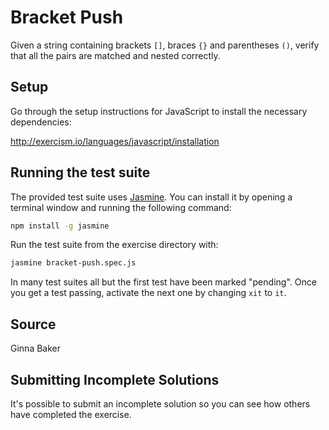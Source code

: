 # Bracket Push

Given a string containing brackets `[]`, braces `{}` and parentheses `()`,
verify that all the pairs are matched and nested correctly.

## Setup

Go through the setup instructions for JavaScript to install the
 necessary dependencies:

http://exercism.io/languages/javascript/installation

## Running the test suite

The provided test suite uses [Jasmine](https://jasmine.github.io/).
You can install it by opening a terminal window and running the
following command:

```sh
npm install -g jasmine
```

Run the test suite from the exercise directory with:

```sh
jasmine bracket-push.spec.js
```

In many test suites all but the first test have been marked "pending".
Once you get a test passing, activate the next one by changing `xit` to `it`.

## Source

Ginna Baker

## Submitting Incomplete Solutions
It's possible to submit an incomplete solution so you can see how others have completed the exercise.
